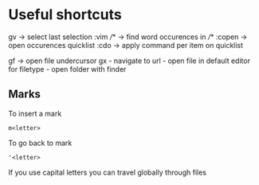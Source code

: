 # Useful shortcuts

gv -> select last selection
:vim <word> */** -> find word occurences in */**
:copen -> open occurences quicklist
:cdo <command> ->  apply command per item on quicklist


gf -> open file undercursor
gx
    - navigate to url
    - open file in default editor for filetype
    - open folder with finder



## Marks

To insert a mark

```
m<letter>
```

To go back to mark

```
'<letter>
```

If you use capital letters you can travel globally through files
